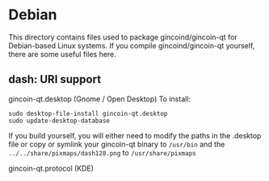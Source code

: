 
Debian
====================
This directory contains files used to package gincoind/gincoin-qt
for Debian-based Linux systems. If you compile gincoind/gincoin-qt yourself, there are some useful files here.

## dash: URI support ##


gincoin-qt.desktop  (Gnome / Open Desktop)
To install:

	sudo desktop-file-install gincoin-qt.desktop
	sudo update-desktop-database

If you build yourself, you will either need to modify the paths in
the .desktop file or copy or symlink your gincoin-qt binary to `/usr/bin`
and the `../../share/pixmaps/dash128.png` to `/usr/share/pixmaps`

gincoin-qt.protocol (KDE)


